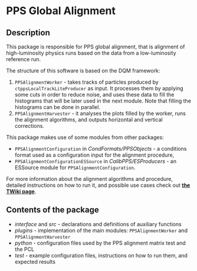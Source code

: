 # PPS Global Alignment

## Description

This package is responsible for PPS global alignment, that is alignment of high-luminosity physics runs based on the data from a low-luminosity reference run.

The structure of this software is based on the DQM framework:
1. `PPSAlignmentWorker` - takes tracks of particles produced by `ctppsLocalTrackLiteProducer` as input. It processes them by applying some cuts in order to reduce noise, and uses these data to fill the histograms that will be later used in the next module. Note that filling the histograms can be done in parallel.
2. `PPSAlignmentHarvester` - it analyses the plots filled by the worker, runs the alignment algorithms, and outputs horizontal and vertical corrections.

This package makes use of some modules from other packages:
- `PPSAlignmentConfiguration` in *CondFormats/PPSObjects* - a conditions format used as a configuration input for the alignment procedure,
- `PPSAlignmentConfigurationESSource` in *CalibPPS/ESProducers* - an ESSource module for `PPSAlignmentConfiguration`.

For more information about the alignment algorithms and procedure, detailed instructions on how to run it, and possible use cases check out **[the TWiki page](https://twiki.cern.ch/twiki/bin/viewauth/CMS/PPSAlign)**.

## Contents of the package

- *interface* and *src* - declarations and definitions of auxiliary functions
- *plugins* - implementation of the main modules: `PPSAlignmentWorker` and `PPSAlignmentHarvester`
- *python* - configuration files used by the PPS alignment matrix test and the PCL
- *test* - example configuration files, instructions on how to run them, and expected results
